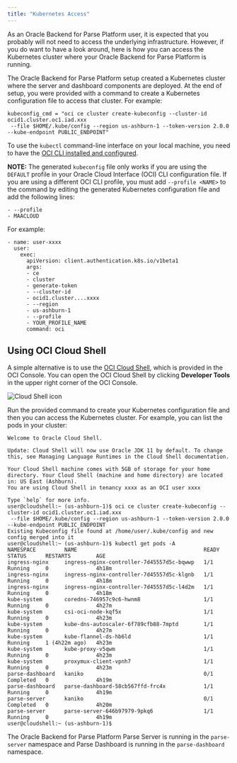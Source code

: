 ```yaml
---
title: "Kubernetes Access"
---
```


As an Oracle Backend for Parse Platform user, it is expected that you probably will not need to access the underlying infrastructure.  However, if you do want to have a look
around, here is how you can access the Kubernetes cluster where your Oracle Backend for Parse Platform is running.

The Oracle Backend for Parse Platform setup created a Kubernetes cluster where the server and dashboard components are deployed.  At the end of setup, you were provided
with a command to create a Kubernetes configuration file to access that cluster. For example:

```
kubeconfig_cmd = "oci ce cluster create-kubeconfig --cluster-id ocid1.cluster.oc1.iad.xxx
 --file $HOME/.kube/config --region us-ashburn-1 --token-version 2.0.0 --kube-endpoint PUBLIC_ENDPOINT"
 ```

To use the `kubectl` command-line interface on your local machine, you need to have the [OCI CLI installed and configured](https://docs.oracle.com/en-us/iaas/Content/API/Concepts/cliconcepts.htm).

**NOTE:** The generated `kubeconfig` file only works if you are using the `DEFAULT` profile in your Oracle Cloud Interface (OCI) CLI configuration file. If you are using a different OCI CLI profile, you must add `--profile <NAME>` to the command by editing the generated Kubernetes configuration file and add the following lines:

```
- --profile
- MAACLOUD
```

For example:

```
- name: user-xxxx
  user:
    exec:
      apiVersion: client.authentication.k8s.io/v1beta1
      args:
      - ce
      - cluster
      - generate-token
      - --cluster-id
      - ocid1.cluster....xxxx
      - --region
      - us-ashburn-1
      - --profile
      - YOUR_PROFILE_NAME
      command: oci
```

## Using OCI Cloud Shell

A simple alternative is to use the [OCI Cloud Shell](https://docs.oracle.com/en-us/iaas/Content/API/Concepts/cloudshellintro.htm), which is provided in
the OCI Console. You can open the OCI Cloud Shell by clicking **Developer Tools** in
the upper right corner of the OCI Console.

![Cloud Shell icon](../cloud-shell.png)

Run the provided command to create your Kubernetes configuration file and then you can access the Kubernetes
cluster. For example, you can list the pods in your cluster:

```
Welcome to Oracle Cloud Shell.
 
Update: Cloud Shell will now use Oracle JDK 11 by default. To change this, see Managing Language Runtimes in the Cloud Shell documentation.
 
Your Cloud Shell machine comes with 5GB of storage for your home directory. Your Cloud Shell (machine and home directory) are located in: US East (Ashburn).
You are using Cloud Shell in tenancy xxxx as an OCI user xxxx
 
Type `help` for more info.
user@cloudshell:~ (us-ashburn-1)$ oci ce cluster create-kubeconfig --cluster-id ocid1.cluster.oc1.iad.xxx
 --file $HOME/.kube/config --region us-ashburn-1 --token-version 2.0.0 --kube-endpoint PUBLIC_ENDPOINT
Existing Kubeconfig file found at /home/user/.kube/config and new config merged into it
user@cloudshell:~ (us-ashburn-1)$ kubectl get pods -A
NAMESPACE         NAME                                        READY   STATUS      RESTARTS        AGE
ingress-nginx     ingress-nginx-controller-7d45557d5c-bqwwp   1/1     Running     0               4h18m
ingress-nginx     ingress-nginx-controller-7d45557d5c-klgnb   1/1     Running     0               4h18m
ingress-nginx     ingress-nginx-controller-7d45557d5c-l4d2m   1/1     Running     0               4h18m
kube-system       coredns-746957c9c6-hwnm8                    1/1     Running     0               4h27m
kube-system       csi-oci-node-kqf5x                          1/1     Running     0               4h23m
kube-system       kube-dns-autoscaler-6f789cfb88-7mptd        1/1     Running     0               4h27m
kube-system       kube-flannel-ds-hb6ld                       1/1     Running     1 (4h22m ago)   4h23m
kube-system       kube-proxy-v5qwm                            1/1     Running     0               4h23m
kube-system       proxymux-client-vpnh7                       1/1     Running     0               4h23m
parse-dashboard   kaniko                                      0/1     Completed   0               4h19m
parse-dashboard   parse-dashboard-58cb567ffd-frc4x            1/1     Running     0               4h19m
parse-server      kaniko                                      0/1     Completed   0               4h20m
parse-server      parse-server-646b97979-9pkq6                1/1     Running     0               4h19m
user@cloudshell:~ (us-ashburn-1)$
```

The Oracle Backend for Parse Platform Parse Server is running in the `parse-server` namespace and Parse Dashboard is running in the `parse-dashboard` namespace.
